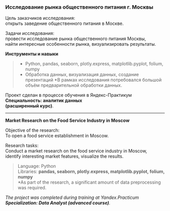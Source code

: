 ### **Исследование рынка общественного питания г. Москвы**

Цель заказчиков исследования:\
открыть заведение общественного питания в Москве.

Задачи исследования:\
провести исследование рынка общественного питания Москвы,\
найти интересные особенности рынка, визуализировать результаты.

**Инструменты и навыки**
> - Python, pandas, seaborn, plotly.express, matplotlib.pyplot, folium, numpy
> - Обработка данных, визуализация данных, создание презентаций
*В рамках исследования потребовался большой объём предварительной обработки данных.

Проект сделан в процессе обучения в Яндекс-Практикум\
**Специальность: аналитик данных\
(расширенный курс)**.
________________________

**Market Research on the Food Service Industry in Moscow**

Objective of the research:\
To open a food service establishment in Moscow.

Research tasks:\
Conduct a market research on the food service industry in Moscow,\
identify interesting market features, visualize the results.

>Language: Python\
Libraries: **pandas, seaborn, plotly.express, matplotlib.pyplot, folium, numpy**\
*As part of the research, a significant amount of data preprocessing was required.

*The project was completed during training at Yandex.Practicum\
**Specialization: Data Analyst (advanced course)**.*
